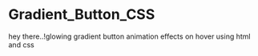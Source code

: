 # Gradient_Button_CSS

hey there..!glowing gradient button animation effects on hover using html and css

